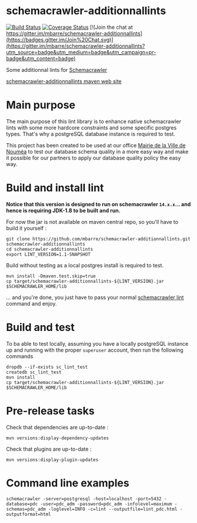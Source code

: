 # schemacrawler-additionnallints 

[![Build Status](https://travis-ci.org/mbarre/schemacrawler-additionnallints.svg?branch=master)](https://travis-ci.org/mbarre/schemacrawler-additionnallints) [![Coverage Status](https://coveralls.io/repos/mbarre/schemacrawler-additionnallints/badge.png?branch=master&service=github)](https://coveralls.io/github/mbarre/schemacrawler-additionnallints?branch=master) [![Join the chat at https://gitter.im/mbarre/schemacrawler-additionnallints](https://badges.gitter.im/Join%20Chat.svg)](https://gitter.im/mbarre/schemacrawler-additionnallints?utm_source=badge&utm_medium=badge&utm_campaign=pr-badge&utm_content=badge)

Some additionnal lints for [Schemacrawler](http://sualeh.github.io/SchemaCrawler/)

[schemacrawler-additionnallints maven web site](http://mbarre.github.io/schemacrawler-additionnallints/)


# Main purpose

The main purpose of this lint library is to enhance native schemacrawler lints
with some more hardcore constraints and some specific postgres types. That's
why a postgreSQL database instance is required to test.

This project has been created to be used at our office
[Mairie de la Ville de Nouméa](http://www.noumea.nc/) to test our database
schema quality in a more easy way and make it possible for our partners to
apply our database quality policy the easy way.


# Build and install lint

**Notice that this version is designed to run on schemacrawler `14.x.x`...
and hence is requiring JDK-1.8 to be built and run.**

For now the jar is not available on maven central repo, so you'll have to build it yourself :

    git clone https://github.com/mbarre/schemacrawler-additionnallints.git schemacrawler-additionnallints
    cd schemacrawler-additionnallints
    export LINT_VERSION=1.1-SNAPSHOT

Build without testing as a local postgres install is required to test.

    mvn install -Dmaven.test.skip=true
    cp target/schemacrawler-additionnallints-${LINT_VERSION}.jar $SCHEMACRAWLER_HOME/lib

... and you're done, you just have to pass your
normal  [schemacrawler lint](http://sualeh.github.io/SchemaCrawler/lint.html)
command and enjoy.

# Build and test

To ba able to test locally, assuming you have a locally postgreSQL instance
up and running with the proper `superuser` account, then run the following
commands

    dropdb --if-exists sc_lint_test
    createdb sc_lint_test
    mvn install
    cp target/schemacrawler-additionnallints-${LINT_VERSION}.jar $SCHEMACRAWLER_HOME/lib

# Pre-release tasks

Check that dependencies are up-to-date :

    mvn versions:display-dependency-updates

Check that plugins are up-to-date :

    mvn versions:display-plugin-updates

# Command line examples

    schemacrawler -server=postgresql -host=localhost -port=5432 -database=pdc -user=pdc_adm -password=pdc_adm -infolevel=maximum -schemas=pdc_adm -loglevel=INFO -c=lint --outputfile=lint_pdc.html -outputformat=html
